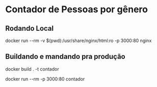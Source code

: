 # Contador de Pessoas por gênero


## Rodando Local

docker run --rm -v $(pwd):/usr/share/nginx/html:ro -p 3000:80 nginx


## Buildando e mandando pra produção
docker build . -t contador

docker run --rm -p 3000:80 contador